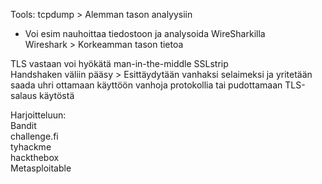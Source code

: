 Tools:
tcpdump > Alemman tason analyysiin
* Voi esim nauhoittaa tiedostoon ja analysoida WireSharkilla    
Wireshark > Korkeamman tason tietoa

TLS vastaan voi hyökätä man-in-the-middle SSLstrip  
Handshaken väliin pääsy > Esittäydytään vanhaksi selaimeksi ja yritetään saada uhri ottamaan käyttöön vanhoja protokollia tai pudottamaan TLS-salaus käytöstä
  
Harjoitteluun:  
Bandit  
challenge.fi  
tyhackme  
hackthebox  
Metasploitable  




